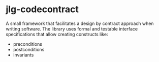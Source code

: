 # jlg-codecontract
A small framework that facilitates a design by contract approach when writing software. The library uses formal and testable interface specifications that allow creating constructs like:
* preconditions
* postconditions
* invariants

